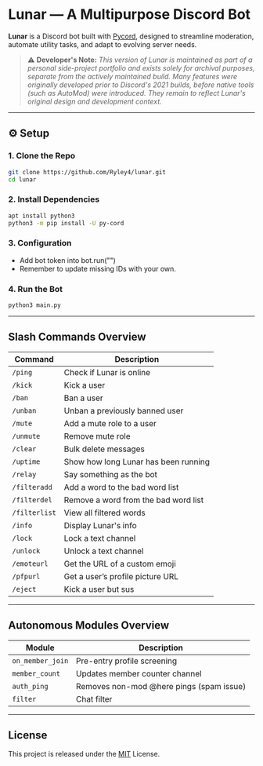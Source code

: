 # Lunar — A Multipurpose Discord Bot

**Lunar** is a Discord bot built with [Pycord](https://docs.pycord.dev), designed to streamline moderation, automate utility tasks, and adapt to evolving server needs.

> ⚠️ **Developer's Note:** *This version of Lunar is maintained as part of a personal side-project portfolio and exists solely for archival purposes, separate from the actively maintained build. Many features were originally developed prior to Discord's 2021 builds, before native tools (such as AutoMod) were introduced. They remain to reflect Lunar's original design and development context.*

---
## ⚙️ Setup

### 1. Clone the Repo

```bash
git clone https://github.com/Ryley4/lunar.git
cd lunar
```

### 2. Install Dependencies

```bash
apt install python3
python3 -m pip install -U py-cord
```

### 3. Configuration

- Add bot token into bot.run("")
- Remember to update missing IDs with your own.

### 4. Run the Bot

```bash
python3 main.py
```
---
##  Slash Commands Overview

| Command         | Description                               |
|----------------|-------------------------------------------|
| `/ping`         | Check if Lunar is online                 |
| `/kick`         | Kick a user                              |
| `/ban`          | Ban a user                               |
| `/unban`        | Unban a previously banned user           |
| `/mute`         | Add a mute role to a user                |
| `/unmute`       | Remove mute role                         |
| `/clear`        | Bulk delete messages                     |
| `/uptime`       | Show how long Lunar has been running     |
| `/relay`        | Say something as the bot                 |
| `/filteradd`    | Add a word to the bad word list          |
| `/filterdel`    | Remove a word from the bad word list     |
| `/filterlist`   | View all filtered words                  |
| `/info`         | Display Lunar's info                     |
| `/lock`         | Lock a text channel                      |
| `/unlock`       | Unlock a text channel                    |
| `/emoteurl`     | Get the URL of a custom emoji            |
| `/pfpurl`       | Get a user’s profile picture URL         |
| `/eject`        | Kick a user but sus                      |

---

##  Autonomous Modules Overview

| Module          | Description                               |
|-----------------|-------------------------------------------|
| `on_member_join`| Pre-entry profile screening              |
| `member_count`  | Updates member counter channel           |
| `auth_ping`     | Removes non-mod @here pings (spam issue) |
| `filter`        | Chat filter                              |

---

##  License

This project is released under the [MIT](https://github.com/Ryley4/lunar/blob/main/LICENSE) License.

